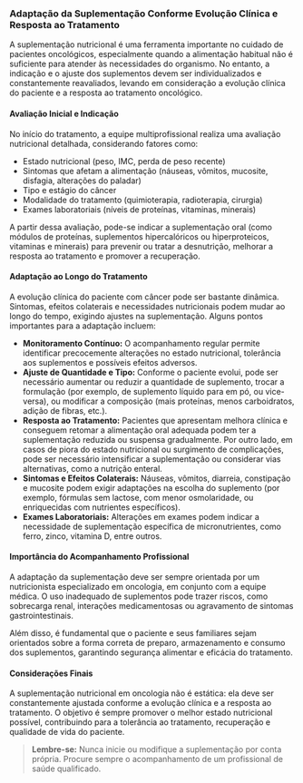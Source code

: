### Adaptação da Suplementação Conforme Evolução Clínica e Resposta ao Tratamento

A suplementação nutricional é uma ferramenta importante no cuidado de pacientes oncológicos, especialmente quando a alimentação habitual não é suficiente para atender às necessidades do organismo. No entanto, a indicação e o ajuste dos suplementos devem ser individualizados e constantemente reavaliados, levando em consideração a evolução clínica do paciente e a resposta ao tratamento oncológico.

#### Avaliação Inicial e Indicação

No início do tratamento, a equipe multiprofissional realiza uma avaliação nutricional detalhada, considerando fatores como:

- Estado nutricional (peso, IMC, perda de peso recente)
- Sintomas que afetam a alimentação (náuseas, vômitos, mucosite, disfagia, alterações do paladar)
- Tipo e estágio do câncer
- Modalidade do tratamento (quimioterapia, radioterapia, cirurgia)
- Exames laboratoriais (níveis de proteínas, vitaminas, minerais)

A partir dessa avaliação, pode-se indicar a suplementação oral (como módulos de proteínas, suplementos hipercalóricos ou hiperproteicos, vitaminas e minerais) para prevenir ou tratar a desnutrição, melhorar a resposta ao tratamento e promover a recuperação.

#### Adaptação ao Longo do Tratamento

A evolução clínica do paciente com câncer pode ser bastante dinâmica. Sintomas, efeitos colaterais e necessidades nutricionais podem mudar ao longo do tempo, exigindo ajustes na suplementação. Alguns pontos importantes para a adaptação incluem:

- **Monitoramento Contínuo:** O acompanhamento regular permite identificar precocemente alterações no estado nutricional, tolerância aos suplementos e possíveis efeitos adversos.
- **Ajuste de Quantidade e Tipo:** Conforme o paciente evolui, pode ser necessário aumentar ou reduzir a quantidade de suplemento, trocar a formulação (por exemplo, de suplemento líquido para em pó, ou vice-versa), ou modificar a composição (mais proteínas, menos carboidratos, adição de fibras, etc.).
- **Resposta ao Tratamento:** Pacientes que apresentam melhora clínica e conseguem retomar a alimentação oral adequada podem ter a suplementação reduzida ou suspensa gradualmente. Por outro lado, em casos de piora do estado nutricional ou surgimento de complicações, pode ser necessário intensificar a suplementação ou considerar vias alternativas, como a nutrição enteral.
- **Sintomas e Efeitos Colaterais:** Náuseas, vômitos, diarreia, constipação e mucosite podem exigir adaptações na escolha do suplemento (por exemplo, fórmulas sem lactose, com menor osmolaridade, ou enriquecidas com nutrientes específicos).
- **Exames Laboratoriais:** Alterações em exames podem indicar a necessidade de suplementação específica de micronutrientes, como ferro, zinco, vitamina D, entre outros.

#### Importância do Acompanhamento Profissional

A adaptação da suplementação deve ser sempre orientada por um nutricionista especializado em oncologia, em conjunto com a equipe médica. O uso inadequado de suplementos pode trazer riscos, como sobrecarga renal, interações medicamentosas ou agravamento de sintomas gastrointestinais.

Além disso, é fundamental que o paciente e seus familiares sejam orientados sobre a forma correta de preparo, armazenamento e consumo dos suplementos, garantindo segurança alimentar e eficácia do tratamento.

#### Considerações Finais

A suplementação nutricional em oncologia não é estática: ela deve ser constantemente ajustada conforme a evolução clínica e a resposta ao tratamento. O objetivo é sempre promover o melhor estado nutricional possível, contribuindo para a tolerância ao tratamento, recuperação e qualidade de vida do paciente.

> **Lembre-se:** Nunca inicie ou modifique a suplementação por conta própria. Procure sempre o acompanhamento de um profissional de saúde qualificado.